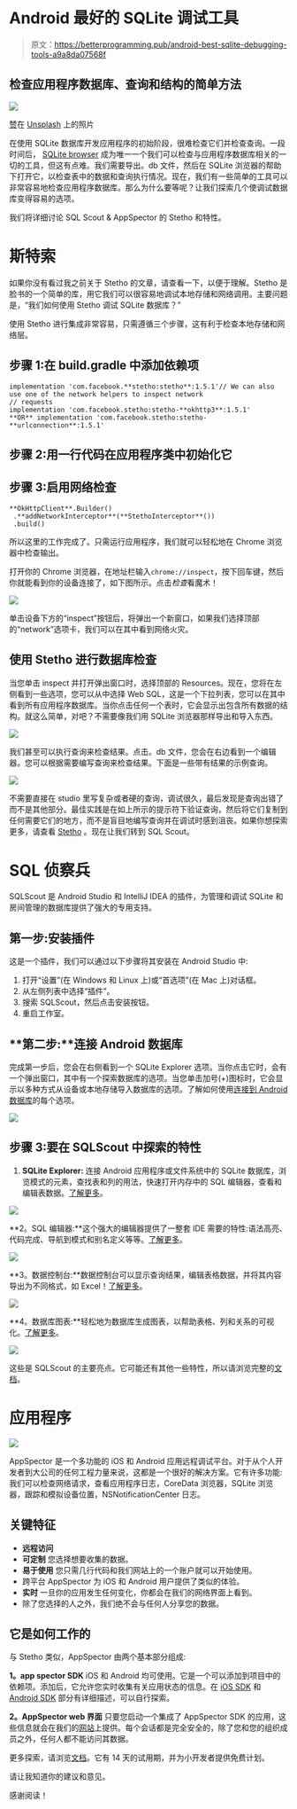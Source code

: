# Android 最好的 SQLite 调试工具

> 原文：<https://betterprogramming.pub/android-best-sqlite-debugging-tools-a9a8da07568f>

## 检查应用程序数据库、查询和结构的简单方法

![](img/b3d4745668bcd28b4b7052c56f018c5d.png)

[赞](https://unsplash.com/@zanilic?utm_source=medium&utm_medium=referral)在 [Unsplash](https://unsplash.com?utm_source=medium&utm_medium=referral) 上的照片

在使用 SQLite 数据库开发应用程序的初始阶段，很难检查它们并检查查询。一段时间后， [SQLite browser](https://sqlitebrowser.org/) 成为唯一一个我们可以检查与应用程序数据库相关的一切的工具，但这有点难。我们需要导出。db 文件，然后在 SQLite 浏览器的帮助下打开它，以检查表中的数据和查询执行情况。现在，我们有一些简单的工具可以非常容易地检查应用程序数据库。那么为什么要等呢？让我们探索几个使调试数据库变得容易的选项。

我们将详细讨论 SQL Scout & AppSpector 的 Stetho 和特性。

# **斯特索**

如果你没有看过我之前关于 Stetho 的文章，请查看一下，以便于理解。Stetho 是脸书的一个简单的库，用它我们可以很容易地调试本地存储和网络调用。主要问题是，“我们如何使用 Stetho 调试 SQLite 数据库？”

使用 Stetho 进行集成非常容易，只需遵循三个步骤，这有利于检查本地存储和网络层。

## 步骤 1:在 build.gradle 中添加依赖项

```
implementation 'com.facebook.**stetho:stetho**:1.5.1'// We can also use one of the network helpers to inspect network 
// requests
implementation 'com.facebook.stetho:stetho-**okhttp3**:1.5.1'                          **OR** implementation 'com.facebook.stetho:stetho-**urlconnection**:1.5.1'
```

## 步骤 2:用一行代码在应用程序类中初始化它

## 步骤 3:启用网络检查

```
**OkHttpClient**.Builder()
 .**addNetworkInterceptor**(**StethoInterceptor**())
 .build()
```

所以这里的工作完成了。只需运行应用程序，我们就可以轻松地在 Chrome 浏览器中检查输出。

打开你的 Chrome 浏览器，在地址栏输入`chrome://inspect`，按下回车键，然后你就能看到你的设备连接了，如下图所示。点击*检查*看魔术！

![](img/d9888bd09110d146b17ecd5746f41d1c.png)

单击设备下方的“inspect”按钮后，将弹出一个新窗口，如果我们选择顶部的“network”选项卡，我们可以在其中看到网络火灾。

## 使用 Stetho 进行数据库检查

当您单击 inspect 并打开弹出窗口时，选择顶部的 Resources。现在，您将在左侧看到一些选项，您可以从中选择 Web SQL，这是一个下拉列表，您可以在其中看到所有应用程序数据库。当你点击任何一个表时，它会显示出包含所有数据的结构。就这么简单，对吧？不需要像我们用 SQLite 浏览器那样导出和导入东西。

![](img/e7a8a0a00aea3a81f1f1272640d325a2.png)

我们甚至可以执行查询来检查结果。点击。db 文件，您会在右边看到一个编辑器。您可以根据需要编写查询来检查结果。下面是一些带有结果的示例查询。

![](img/5c00086fb2ce53668a5a29e510bc56ec.png)

不需要直接在 studio 里写复杂或者硬的查询，调试很久，最后发现是查询出错了而不是其他部分。最佳实践是在如上所示的提示符下验证查询，然后将它们复制到任何需要它们的地方，而不是盲目地编写查询并在调试时感到沮丧。如果你想探索更多，请查看 [Stetho](http://facebook.github.io/stetho/) 。现在让我们转到 SQL Scout。

# **SQL 侦察兵**

SQLScout 是 Android Studio 和 IntelliJ IDEA 的插件，为管理和调试 SQLite 和房间管理的数据库提供了强大的专用支持。

## **第一步**:安装插件

这是一个插件，我们可以通过以下步骤将其安装在 Android Studio 中:

1.  打开“设置”(在 Windows 和 Linux 上)或“首选项”(在 Mac 上)对话框。
2.  从左侧列表中选择“插件”。
3.  搜索 SQLScout，然后点击安装按钮。
4.  重启工作室。

## **第二步:**连接 Android 数据库

完成第一步后，您会在右侧看到一个 SQLite Explorer 选项。当你点击它时，会有一个弹出窗口，其中有一个探索数据库的选项。当您单击加号(+)图标时，它会显示以多种方式从设备或本地存储导入数据库的选项。了解如何使用[连接到 Android 数据库](http://www.idescout.com/wiki/index.php/Main/ConnectToAndroidDbs)的每个选项。

![](img/ab49eb2223c674f7a0382a08bcdee309.png)

## 步骤 3:要在 SQLScout 中探索的特性

1.  **SQLite Explorer:** 连接 Android 应用程序或文件系统中的 SQLite 数据库，浏览模式的元素，查找表和列的用法，快速打开内存中的 SQL 编辑器，查看和编辑表数据。[了解更多](http://www.idescout.com/wiki/index.php/Main/SQLiteExplorer)。

![](img/7fa532493fd34cd7499413183c689231.png)

**2。SQL 编辑器:**这个强大的编辑器提供了一整套 IDE 需要的特性:语法高亮、代码完成、导航到模式和别名定义等等。[了解更多](http://www.idescout.com/wiki/index.php/Main/SQLEditor)。

![](img/395f9457a0b0c2c26ea57928562e48ef.png)

**3。数据控制台:**数据控制台可以显示查询结果，编辑表格数据，并将其内容导出为不同格式，如 Excel！[了解更多](http://www.idescout.com/wiki/index.php/Main/DataConsole)。

![](img/29a2e21c2bda54d1672730bd6b8285e4.png)

**4。数据库图表:**轻松地为数据库生成图表，以帮助表格、列和关系的可视化。[了解更多](http://www.idescout.com/wiki/index.php/Main/DatabaseDiagram)。

![](img/c1813c7b0fe72cae45e4f63592b6555e.png)

这些是 SQLScout 的主要亮点。它可能还有其他一些特性，所以请浏览完整的[文档](http://www.idescout.com/wiki/index.php/Main/HomePage)。

# 应用程序

![](img/580cb5148c0bfaa58bbb2b65d02f9b32.png)

AppSpector 是一个多功能的 iOS 和 Android 应用远程调试平台。对于从个人开发者到大公司的任何工程力量来说，这都是一个很好的解决方案。它有许多功能:我们可以检查网络请求，查看应用程序日志，CoreData 浏览器，SQLite 浏览器，跟踪和模拟设备位置，NSNotificationCenter 日志。

## 关键特征

*   **远程访问**
*   **可定制**
    您选择想要收集的数据。
*   **易于使用**
    您只需几行代码和我们网站上的一个账户就可以开始使用。
*   跨平台
    AppSpector 为 iOS 和 Android 用户提供了类似的体验。
*   **实时**
    一旦你的应用发生任何变化，你都会在我们的网络界面上看到。
*   除了您选择的人之外，我们绝不会与任何人分享您的数据。

## 它是如何工作的

与 Stetho 类似，AppSpector 由两个基本部分组成:

**1。app spector SDK**
iOS 和 Android 均可使用。它是一个可以添加到项目中的依赖项。添加后，它允许您实时收集有关应用状态的信息。在 [iOS SDK](https://docs.appspector.com/docs/ios-sdk) 和 [Android SDK](https://docs.appspector.com/docs/android-sdk) 部分有详细描述，可以自行探索。

**2。AppSpector web 界面**
只要您启动一个集成了 AppSpector SDK 的应用，这些信息就会在我们的[网站](https://app.appspector.com/)上提供。每个会话都是完全安全的，除了您和您的组织成员之外，任何人都不能访问其数据。

更多探索，请浏览[文档](https://docs.appspector.com/docs/appspector-in-a-nutshell)。它有 14 天的试用期，并为小开发者提供免费计划。

请让我知道你的建议和意见。

感谢阅读！
